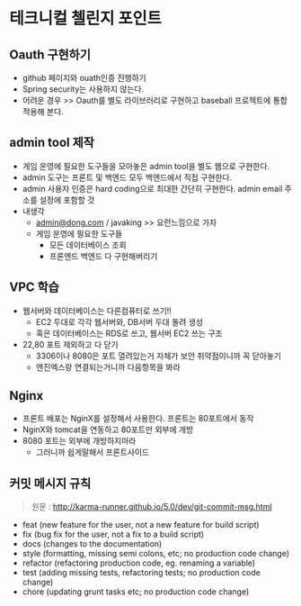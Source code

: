 # 테크니컬 첼린지 포인트
## Oauth 구현하기
  - github 페이지와 ouath인증 진행하기
  - Spring security는 사용하지 않는다.
  - 어려운 경우 >> Oauth를 별도 라이브러리로 구현하고 baseball 프로젝트에 통합 적용해 본다.

## admin tool 제작
  - 게임 운영에 필요한 도구들을 모아놓은 admin tool을 별도 웹으로 구현한다.
  - admin 도구는 프론트 및 백엔드 모두 백엔드에서 직접 구현한다. 
  - admin 사용자 인증은 hard coding으로 최대한 간단히 구현한다. admin email 주소를 설정에 포함할 것
  - 내생각
    - admin@dong.com / javaking  >> 요런느낌으로 가자
    - 게임 운영에 필요한 도구들
      - 모든 데이터베이스 조회
      - 프론엔드 백엔드 다 구현해버리기

## VPC 학습
  - 웹서버와 데이터베이스는 다른컴퓨터로 쓰기!!
    - EC2 두대로 각각 웹서버와, DB서버 두대 돌려 생성
    - 혹은 데이터베이스는 RDS로 쓰고, 웹서버 EC2 쓰는 구조
  - 22,80 포트 제외하고 다 닫기
    - 3306이나 8080은 포트 열려있는거 자체가 보안 취약점이니까 꼭 닫아놓기
    - 엔진엑스랑 연결되는거니까 다음항목을 봐라

## Nginx
  - 프론트 배포는 NginX를 설정해서 사용한다. 프론트는 80포트에서 동작
  - NginX와 tomcat을 연동하고 80포트만 외부에 개방
  - 8080 포트는 외부에 개방하지마라
    - 그러니까 쉽게말해서 프론트사이드 


## 커밋 메시지 규칙
> 원문 : http://karma-runner.github.io/5.0/dev/git-commit-msg.html

- feat (new feature for the user, not a new feature for build script)
- fix (bug fix for the user, not a fix to a build script)
- docs (changes to the documentation)
- style (formatting, missing semi colons, etc; no production code change)
- refactor (refactoring production code, eg. renaming a variable)
- test (adding missing tests, refactoring tests; no production code change)
- chore (updating grunt tasks etc; no production code change)
